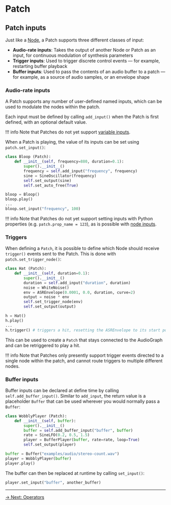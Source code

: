 # Patch

## Patch inputs

Just like a [Node](/node/inputs), a Patch supports three different classes of input:

- **Audio-rate inputs**: Takes the output of another Node or Patch as an input, for continuous modulation of synthesis parameters
- **Trigger inputs**: Used to trigger discrete control events — for example, restarting buffer playback
- **Buffer inputs**: Used to pass the contents of an audio buffer to a patch — for example, as a source of audio samples, or an envelope shape

### Audio-rate inputs

A Patch supports any number of user-defined named inputs, which can be used to modulate the nodes within the patch.

Each input must be defined by calling `add_input()` when the Patch is first defined, with an optional default value.

!!! info
    Note that Patches do not yet support [variable inputs](/node/inputs/#variable-input-nodes).

When a Patch is playing, the value of its inputs can be set using `patch.set_input()`:

```python
class Bloop (Patch):
    def __init__(self, frequency=880, duration=0.1):
        super().__init__()
        frequency = self.add_input("frequency", frequency)
        sine = SineOscillator(frequency)
        self.set_output(sine)
        self.set_auto_free(True)

bloop = Bloop()
bloop.play()
...
bloop.set_input("frequency", 100)
```

!!! info
    Note that Patches do not yet support setting inputs with Python properties (e.g. `patch.prop_name = 123`), as is possible with [node inputs](/node/inputs/#audio-rate-inputs).

### Triggers

When defining a `Patch`, it is possible to define which Node should receive `trigger()` events sent to the Patch. This is done with `patch.set_trigger_node()`:

```python
class Hat (Patch):
    def __init__(self, duration=0.1):
        super().__init__()
        duration = self.add_input("duration", duration)
        noise = WhiteNoise()
        env = ASREnvelope(0.0001, 0.0, duration, curve=2)
        output = noise * env
        self.set_trigger_node(env)
        self.set_output(output)

h = Hat()
h.play()
...
h.trigger() # triggers a hit, resetting the ASREnvelope to its start point
```

This can be used to create a `Patch` that stays connected to the AudioGraph and can be retriggered to play a hit.

!!! info
    Note that Patches only presently support trigger events directed to a single node within the patch, and cannot route triggers to multiple different nodes.

### Buffer inputs

Buffer inputs can be declared at define time by calling `self.add_buffer_input()`. Similar to `add_input`, the return value is a placeholder `Buffer` that can be used wherever you would normally pass a `Buffer`:

```python
class WobblyPlayer (Patch):
    def __init__(self, buffer):
        super().__init__()
        buffer = self.add_buffer_input("buffer", buffer)
        rate = SineLFO(0.2, 0.5, 1.5)
        player = BufferPlayer(buffer, rate=rate, loop=True)
        self.set_output(player)

buffer = Buffer("examples/audio/stereo-count.wav")
player = WobblyPlayer(buffer)
player.play()
```

The buffer can then be replaced at runtime by calling `set_input()`:

```python
player.set_input("buffer", another_buffer)
```

---

[→ Next: Operators](/patch/operators)